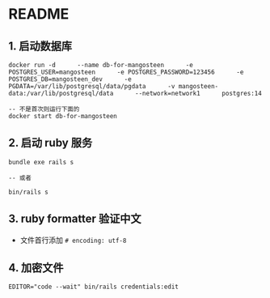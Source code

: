 # README

## 1. 启动数据库

```
docker run -d      --name db-for-mangosteen      -e POSTGRES_USER=mangosteen      -e POSTGRES_PASSWORD=123456      -e POSTGRES_DB=mangosteen_dev      -e PGDATA=/var/lib/postgresql/data/pgdata      -v mangosteen-data:/var/lib/postgresql/data      --network=network1      postgres:14

-- 不是首次则运行下面的
docker start db-for-mangosteen
```

## 2. 启动 ruby 服务

```
bundle exe rails s

-- 或者

bin/rails s
```

## 3. ruby formatter 验证中文

- 文件首行添加 `# encoding: utf-8`

## 4. 加密文件

```
EDITOR="code --wait" bin/rails credentials:edit
```
